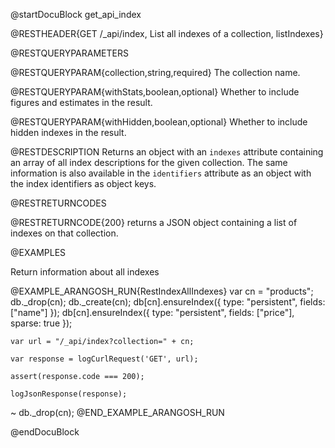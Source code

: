 
@startDocuBlock get_api_index

@RESTHEADER{GET /_api/index, List all indexes of a collection, listIndexes}

@RESTQUERYPARAMETERS

@RESTQUERYPARAM{collection,string,required}
The collection name.

@RESTQUERYPARAM{withStats,boolean,optional}
Whether to include figures and estimates in the result.

@RESTQUERYPARAM{withHidden,boolean,optional}
Whether to include hidden indexes in the result.

@RESTDESCRIPTION
Returns an object with an `indexes` attribute containing an array of all
index descriptions for the given collection. The same information is also
available in the `identifiers` attribute as an object with the index identifiers
as object keys.

@RESTRETURNCODES

@RESTRETURNCODE{200}
returns a JSON object containing a list of indexes on that collection.

@EXAMPLES

Return information about all indexes

@EXAMPLE_ARANGOSH_RUN{RestIndexAllIndexes}
    var cn = "products";
    db._drop(cn);
    db._create(cn);
    db[cn].ensureIndex({ type: "persistent", fields: ["name"] });
    db[cn].ensureIndex({ type: "persistent", fields: ["price"], sparse: true });

    var url = "/_api/index?collection=" + cn;

    var response = logCurlRequest('GET', url);

    assert(response.code === 200);

    logJsonResponse(response);
  ~ db._drop(cn);
@END_EXAMPLE_ARANGOSH_RUN

@endDocuBlock
